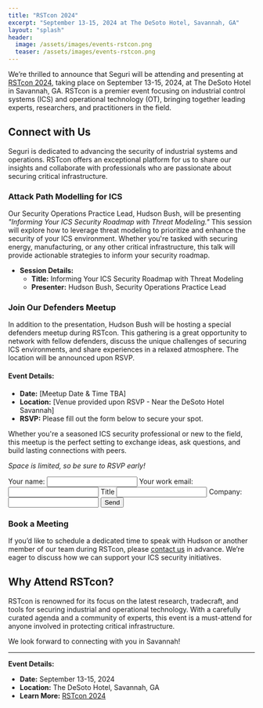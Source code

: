 ```yaml
---
title: "RSTcon 2024"
excerpt: "September 13-15, 2024 at The DeSoto Hotel, Savannah, GA"
layout: "splash"
header:
  image: /assets/images/events-rstcon.png
  teaser: /assets/images/events-rstcon.png
---
```


We’re thrilled to announce that Seguri will be attending and presenting at [RSTcon 2024](https://rstcon.org/), taking place on September 13-15, 2024, at The DeSoto Hotel in Savannah, GA. RSTcon is a premier event focusing on industrial control systems (ICS) and operational technology (OT), bringing together leading experts, researchers, and practitioners in the field.

## Connect with Us

Seguri is dedicated to advancing the security of industrial systems and operations. RSTcon offers an exceptional platform for us to share our insights and collaborate with professionals who are passionate about securing critical infrastructure.

### Attack Path Modelling for ICS

Our Security Operations Practice Lead, Hudson Bush, will be presenting *"Informing Your ICS Security Roadmap with Threat Modeling."* This session will explore how to leverage threat modeling to prioritize and enhance the security of your ICS environment. Whether you're tasked with securing energy, manufacturing, or any other critical infrastructure, this talk will provide actionable strategies to inform your security roadmap.

- **Session Details:**
  - **Title:** Informing Your ICS Security Roadmap with Threat Modeling
  - **Presenter:** Hudson Bush, Security Operations Practice Lead

### Join Our Defenders Meetup

In addition to the presentation, Hudson Bush will be hosting a special defenders meetup during RSTcon. This gathering is a great opportunity to network with fellow defenders, discuss the unique challenges of securing ICS environments, and share experiences in a relaxed atmosphere. The location will be announced upon RSVP.

#### Event Details:
- **Date:** [Meetup Date & Time TBA]
- **Location:** [Venue provided upon RSVP - Near the DeSoto Hotel Savannah]
- **RSVP:** Please fill out the form below to secure your spot.

Whether you're a seasoned ICS security professional or new to the field, this meetup is the perfect setting to exchange ideas, ask questions, and build lasting connections with peers.

*Space is limited, so be sure to RSVP early!*

<form
  action="https://formspree.io/f/xblrkrbq"
  method="POST"
>
  <label>
    Your name:
    <input type="name" name="name">
  </label>
  <label>
    Your work email:
    <input type="email" name="email">
  </label>
  <label>
    Title
    <input type="title" name="title">
  </label>
  <label>
    Company:
    <input type="company" name="company">
  </label>
  <!-- your other form fields go here -->
  <button type="submit">Send</button>
</form>

### Book a Meeting

If you’d like to schedule a dedicated time to speak with Hudson or another member of our team during RSTcon, please [contact us](https://seguri.io/contact) in advance. We’re eager to discuss how we can support your ICS security initiatives.

## Why Attend RSTcon?

RSTcon is renowned for its focus on the latest research, tradecraft, and tools for securing industrial and operational technology. With a carefully curated agenda and a community of experts, this event is a must-attend for anyone involved in protecting critical infrastructure.

We look forward to connecting with you in Savannah!

---

**Event Details:**

- **Date:** September 13-15, 2024
- **Location:** The DeSoto Hotel, Savannah, GA
- **Learn More:** [RSTcon 2024](https://rstcon.org/)
